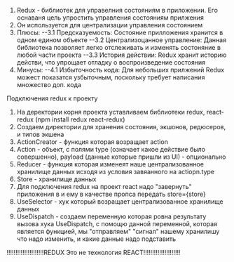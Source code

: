 1. Redux - библиотек для управелния состояниям в приложении. Его оснаваня цель упростить управления состояниям прилжения
2. Он используется для централизации управления состоянием
3. Плюсы:
    --3.1 Предсказуемость: Состояние прилложения хранится в одном едином объекте
    --3.2 Централизоцанное управление: Данная библиотека позволяет легко отслеживать и изменять состоняние в любой части проекта
    --3.3 История действии: Redux хранит историю действи, что упрощает отладку о воспроизведение состояния
4. Минусы:
    --4.1 Избыточность кода: Для небольших прилжений Redux можест показатся узбыточным, поскольку требует написания множество доп. кода


Подключения redux к проекту

1. На деректории корня проекта уставливаем библиотеки redux, react-redux (npm install redux react-redux)
2. Создаем директории для хранения состояния, экшонов, редюсеров, и типов экшена
3. ActionCreator - функция которая возращает action
4. Action - объект, с полями type (означает какое действие было совершенно), payload (данные которые пришли из UI) - опционально
5. Reducer - функция которая изменеят наше централизованное хранилище данных исходя из условия завяанного на actiopn.type
6. Store - хранилище данных
7. Для подключения redux на проект react надо "завернуть" приложения в <Provider> и ему в качестве пропса передать store={store}
8. UseSelector - хук который возращает централизованное хранилище данных
9. UseDispatch - создаем переменную которая ровна результату вызова хука UseDispatch, с помощю данной переменной, которая является функцией, мы "отправляем" "сигнал" нашему хранилишу что надо изменить, и какие данные надо подставить




!!!!!!!!!!!!!!!!!!!!!REDUX Это не технология REACT!!!!!!!!!!!!!!!!!!!!!
